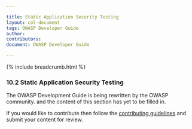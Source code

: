 ```yaml
---

title: Static Application Security Testing
layout: col-document
tags: OWASP Developer Guide
author:
contributors:
document: OWASP Developer Guide

---
```


{% include breadcrumb.html %}
### 10.2 Static Application Security Testing

The OWASP Development Guide is being rewritten by the OWASP community.
and the content of this section has yet to be filled in.

If you would like to contribute then follow the 
[contributing guidelines](https://github.com/OWASP/www-project-developer-guide/blob/main/CONTRIBUTING.md)
and submit your content for review.
